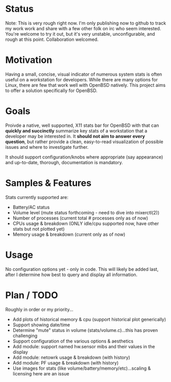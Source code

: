 # Status

Note: This is very rough right now. I'm only publishing now to github to track
my work work and share with a few other folk on irc who seem interested.
You're welcome to try it out, but it's very unstable, unconfigurable, and
rough at this point. Collaboration welcomed.

# Motivation

Having a small, concise, visual indicator of numerous system stats is often
useful on a workstation for developers. While there are many options for Linux,
there are few that work well with OpenBSD natively. This project aims to offer
a solution specifically for OpenBSD.

# Goals

Proivde a native, well supported, X11 stats bar for OpenBSD with that can
**quickly and succinctly** summarize key stats of a workstation that a
developer may be interested in. It **should not aim to answer every question**,
but rather provide a clean, easy-to-read visualization of possible issues and
where to investigate further.

It should support configuration/knobs where appropriate (say
appearance) and up-to-date, thorough, documentation is mandatory.

# Samples & Features

Stats currently supported are:

   * Battery/AC status 
   * Volume level (mute status forthcoming - need to dive into mixerctl(2))
   * Number of processes (current total # processes only as of now)
   * CPUs usage & breakdown (ONLY idle/cpu supported now, have other stats but
     not plotted yet)
   * Memory usage & breakdown (current only as of now)

# Usage

No configuration options yet - only in code. This will likely be added last,
after I determine how best to query and display all information.

# Plan / TODO

Roughly in order or my priority...

   * Add plots of historical memory & cpu (support historical plot generically)
   * Support showing date/time
   * Determine "mute" status in volume (stats/volume.c)...this has proven
     challenging
   * Support configuration of the various options & aesthetics
   * Add module: support named hw.sensor mibs and their values in the display
   * Add module: netowrk usage & breakdown (with history)
   * Add module: PF usage & breakdown (with history)
   * Use images for stats (like volume/battery/memory/etc)...scaling & licensing
     here are an issue

